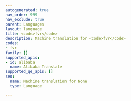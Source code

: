 ```yaml
---
autogenerated: true
nav_order: 999
nav_exclude: true
parent: Languages
layout: language
title: <code>fvr</code>
description: Machine translation for <code>fvr</code>
codes:
- fvr
family: []
supported_apis:
- id: alibaba
  name: Alibaba Translate
supported_qe_apis: []
seo:
  name: Machine translation for None
  type: Language

---
```


